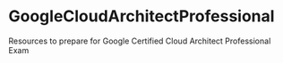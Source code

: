 # GoogleCloudArchitectProfessional
Resources to prepare for Google Certified Cloud Architect Professional Exam
